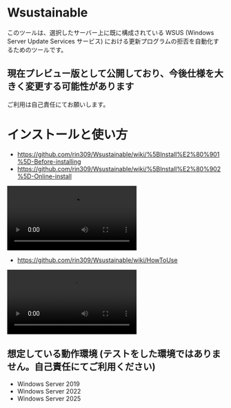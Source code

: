 # Wsustainable
このツールは、選択したサーバー上に既に構成されている WSUS (Windows Server Update Services サービス) における更新プログラムの拒否を自動化するためのツールです。

## 現在プレビュー版として公開しており、今後仕様を大きく変更する可能性があります
ご利用は自己責任にてお願いします。

# インストールと使い方
- https://github.com/rin309/Wsustainable/wiki/%5BInstall%E2%80%901%5D-Before-installing
- https://github.com/rin309/Wsustainable/wiki/%5BInstall%E2%80%902%5D-Online-install
<div><video controls src="https://github.com/rin309/Wsustainable/assets/760251/ef901ff0-bc24-4f23-8d7f-fa80151c80d9"></video></div>

- https://github.com/rin309/Wsustainable/wiki/HowToUse
<div><video controls src="https://github.com/rin309/Wsustainable/assets/760251/1a9d57d9-91dc-4f05-9dfe-54107bd4ac60"></video></div>

## 想定している動作環境 (テストをした環境ではありません。自己責任にてご利用ください)
- Windows Server 2019
- Windows Server 2022
- Windows Server 2025
